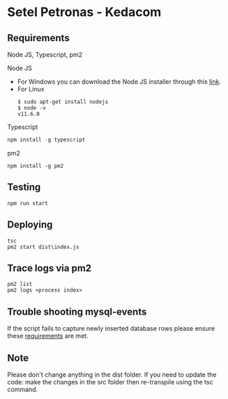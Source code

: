 # Setel Petronas - Kedacom

## Requirements 
Node JS, Typescript, pm2

Node JS

* For Windows you can download the Node JS installer through this [link](https://nodejs.org/en/download/). 
* For Linux 
    ```linux_nodejs 
    $ sudo apt-get install nodejs 
    $ node -v 
    v11.6.0
    ```
Typescript 

```typescript 
npm install -g typescript 
```

pm2

```pm2 
npm install -g pm2 
``` 

## Testing 

```testingscript 
npm run start 
```

## Deploying 

```deploying 
tsc 
pm2 start dist\index.js 
```

## Trace logs via pm2 

```trace 
pm2 list 
pm2 logs <process index> 
```

## Trouble shooting mysql-events 

If the script fails to capture newly inserted database rows please ensure these [requirements](https://github.com/nevill/zongji) are met.

## Note 
Please don't change anything in the dist folder. If you need to update the code: 
make the changes in the src folder then re-transpile using the tsc command. 
